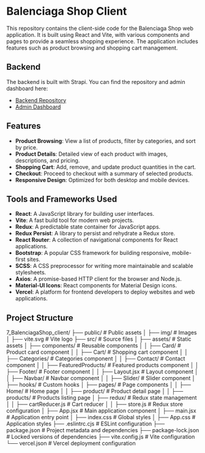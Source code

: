 # Balenciaga Shop Client

This repository contains the client-side code for the Balenciaga Shop web application. It is built using React and Vite, with various components and pages to provide a seamless shopping experience. The application includes features such as product browsing and shopping cart management.

## Backend
The backend is built with Strapi. You can find the repository and admin dashboard here:
- [Backend Repository](https://github.com/HakYam/strapi-railway.app)
- [Admin Dashboard](https://strapi-production-5ac1.up.railway.app/admin/)

## Features
- **Product Browsing**: View a list of products, filter by categories, and sort by price.
- **Product Details**: Detailed view of each product with images, descriptions, and pricing.
- **Shopping Cart**: Add, remove, and update product quantities in the cart.
- **Checkout**: Proceed to checkout with a summary of selected products.
- **Responsive Design**: Optimized for both desktop and mobile devices.

## Tools and Frameworks Used
- **React**: A JavaScript library for building user interfaces.
- **Vite**: A fast build tool for modern web projects.
- **Redux**: A predictable state container for JavaScript apps.
- **Redux Persist**: A library to persist and rehydrate a Redux store.
- **React Router**: A collection of navigational components for React applications.
- **Bootstrap**: A popular CSS framework for building responsive, mobile-first sites.
- **SCSS**: A CSS preprocessor for writing more maintainable and scalable stylesheets.
- **Axios**: A promise-based HTTP client for the browser and Node.js.
- **Material-UI Icons**: React components for Material Design icons.
- **Vercel**: A platform for frontend developers to deploy websites and web applications.

## Project Structure
7_BalenciagaShop_client/
├── public/                   # Public assets
│   ├── img/                  # Images
│   ├── vite.svg              # Vite logo
├── src/                      # Source files
│   ├── assets/               # Static assets
│   ├── components/           # Reusable components
│   │   ├── Card/             # Product card component
│   │   ├── Cart/             # Shopping cart component
│   │   ├── Categories/       # Categories component
│   │   ├── Contact/          # Contact component
│   │   ├── FeaturedProducts/ # Featured products component
│   │   ├── Footer/           # Footer component
│   │   ├── Layout.jsx        # Layout component
│   │   ├── Navbar/           # Navbar component
│   │   ├── Slider/           # Slider component
│   ├── hooks/                # Custom hooks
│   ├── pages/                # Page components
│   │   ├── Home/             # Home page
│   │   ├── product/          # Product detail page
│   │   ├── products/         # Products listing page
│   ├── redux/                # Redux state management
│   │   ├── cartReducer.js    # Cart reducer
│   │   ├── store.js          # Redux store configuration
│   ├── App.jsx               # Main application component
│   ├── main.jsx              # Application entry point
│   ├── index.css             # Global styles
│   ├── App.css               # Application styles
├── .eslintrc.cjs             # ESLint configuration
├── package.json              # Project metadata and dependencies
├── package-lock.json         # Locked versions of dependencies
├── vite.config.js            # Vite configuration
└── vercel.json               # Vercel deployment configuration
